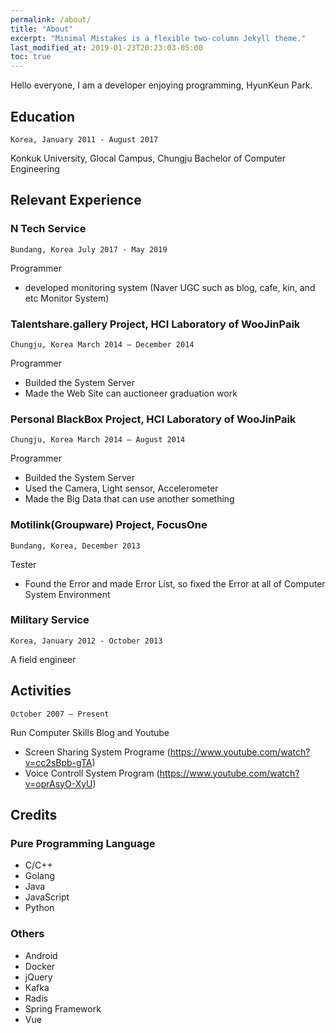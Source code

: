 ```yaml
---
permalink: /about/
title: "About"
excerpt: "Minimal Mistakes is a flexible two-column Jekyll theme."
last_modified_at: 2019-01-23T20:23:03-05:00
toc: true
---
```


Hello everyone, I am a developer enjoying programming, HyunKeun Park.

## Education
`Korea, January 2011 - August 2017`

Konkuk University, Glocal Campus, Chungju Bachelor of Computer Engineering 

## Relevant Experience
### N Tech Service 
`Bundang, Korea July 2017 - May 2019`

Programmer 
* developed monitoring system (Naver UGC such as blog, cafe, kin, and etc Monitor System)

### Talentshare.gallery Project, HCI Laboratory of WooJinPaik 
`Chungju, Korea March 2014 – December 2014`

Programmer 
* Builded the System Server
* Made the Web Site can auctioneer graduation work

### Personal BlackBox Project, HCI Laboratory of WooJinPaik
`Chungju, Korea March 2014 – August 2014`

Programmer 
* Builded the System Server
* Used the Camera, Light sensor, Accelerometer
* Made the Big Data that can use another something

### Motilink(Groupware) Project, FocusOne
`Bundang, Korea, December 2013`

Tester 
* Found the Error and made Error List, so fixed the Error at all of Computer System
Environment

### Military Service
`Korea, January 2012 - October 2013`

A field engineer 

## Activities
`October 2007 – Present`

Run Computer Skills Blog and Youtube 
* Screen Sharing System Programe (https://www.youtube.com/watch?v=cc2sBpb-gTA)
* Voice Controll System Program (https://www.youtube.com/watch?v=oprAsyO-XyU)

## Credits
### Pure Programming Language
* C/C++
* Golang
* Java
* JavaScript
* Python

### Others
* Android
* Docker
* jQuery
* Kafka
* Radis
* Spring Framework
* Vue
